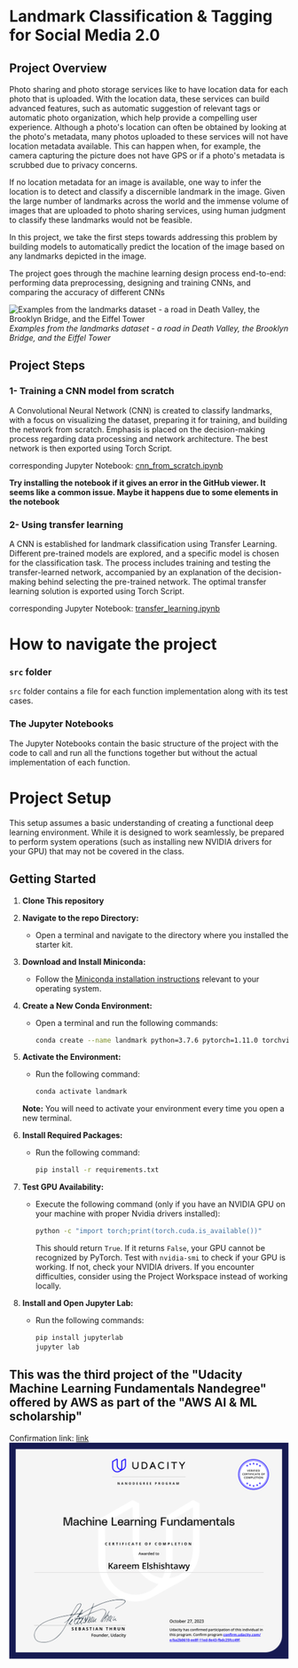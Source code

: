 # Landmark Classification & Tagging for Social Media 2.0

## Project Overview
Photo sharing and photo storage services like to have location data for each photo that is uploaded. With the location data, these services can build advanced features, such as automatic suggestion of relevant tags or automatic photo organization, which help provide a compelling user experience. Although a photo's location can often be obtained by looking at the photo's metadata, many photos uploaded to these services will not have location metadata available. This can happen when, for example, the camera capturing the picture does not have GPS or if a photo's metadata is scrubbed due to privacy concerns.

If no location metadata for an image is available, one way to infer the location is to detect and classify a discernible landmark in the image. Given the large number of landmarks across the world and the immense volume of images that are uploaded to photo sharing services, using human judgment to classify these landmarks would not be feasible.

In this project, we take the first steps towards addressing this problem by building models to automatically predict the location of the image based on any landmarks depicted in the image.
 
The project goes through the machine learning design process end-to-end: performing data preprocessing, designing and training CNNs, and comparing the accuracy of different CNNs

<img alt="Examples from the landmarks dataset - a road in Death Valley, the Brooklyn Bridge, and the Eiffel Tower" src="https://video.udacity-data.com/topher/2021/February/602dac82_landmarks-example/landmarks-example.png" class="chakra-image css-mvsohj"> *Examples from the landmarks dataset - a road in Death Valley, the Brooklyn Bridge, and the Eiffel Tower*

## Project Steps
### 1- Training a CNN model from scratch
A Convolutional Neural Network (CNN) is created to classify landmarks, with a focus on visualizing the dataset, preparing it for training, and building the network from scratch. Emphasis is placed on the decision-making process regarding data processing and network architecture. The best network is then exported using Torch Script.

corresponding Jupyter Notebook: [cnn_from_scratch.ipynb](cnn_from_scratch.ipynb)

**Try installing the notebook if it gives an error in the GitHub viewer. It seems like a common issue. Maybe it happens due to some elements in the notebook**
### 2- Using transfer learning
A CNN is established for landmark classification using Transfer Learning. Different pre-trained models are explored, and a specific model is chosen for the classification task. The process includes training and testing the transfer-learned network, accompanied by an explanation of the decision-making behind selecting the pre-trained network. The optimal transfer learning solution is exported using Torch Script.

corresponding Jupyter Notebook: [transfer_learning.ipynb](transfer_learning.ipynb)

# How to navigate the project

### `src` folder
`src` folder contains a file for each function implementation along with its test cases. 

### The Jupyter Notebooks
The Jupyter Notebooks contain the basic structure of the project with the code to call and run all the functions together but without the actual implementation of each function.   

# Project Setup

This setup assumes a basic understanding of creating a functional deep learning environment. While it is designed to work seamlessly, be prepared to perform system operations (such as installing new NVIDIA drivers for your GPU) that may not be covered in the class.

## Getting Started

1. **Clone This repository**

2. **Navigate to the repo Directory:**
   - Open a terminal and navigate to the directory where you installed the starter kit.

3. **Download and Install Miniconda:**
   - Follow the [Miniconda installation instructions](https://docs.conda.io/projects/conda/en/latest/user-guide/install/index.html) relevant to your operating system.

4. **Create a New Conda Environment:**
   - Open a terminal and run the following commands:
     ```bash
     conda create --name landmark python=3.7.6 pytorch=1.11.0 torchvision torchaudio cudatoolkit -c pytorch
     ```

5. **Activate the Environment:**
   - Run the following command:
     ```bash
     conda activate landmark
     ```
   **Note:** You will need to activate your environment every time you open a new terminal.

6. **Install Required Packages:**
   - Run the following command:
     ```bash
     pip install -r requirements.txt
     ```

7. **Test GPU Availability:**
   - Execute the following command (only if you have an NVIDIA GPU on your machine with proper Nvidia drivers installed):
     ```bash
     python -c "import torch;print(torch.cuda.is_available())"
     ```
     This should return `True`. If it returns `False`, your GPU cannot be recognized by PyTorch. Test with `nvidia-smi` to check if your GPU is working. If not, check your NVIDIA drivers. If you encounter difficulties, consider using the Project Workspace instead of working locally.

8. **Install and Open Jupyter Lab:**
   - Run the following commands:
     ```bash
     pip install jupyterlab
     jupyter lab
     ```
## This was the third project of the "Udacity Machine Learning Fundamentals Nandegree" offered by AWS as part of the "AWS AI & ML scholarship"
Confirmation  link: [link](https://graduation.udacity.com/confirm/e/ba2b0610-ee8f-11ed-8e43-fbdc25fcc49f)
![Certificate](https://github.com/Kshishtawy/Developing-a-Handwritten-Digits-Classifier-with-PyTorch/blob/main/Certificate/Udacity%20-%20Machine%20Learning%20Fundamentals.png?raw=true)
